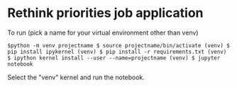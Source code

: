 # Rethink priorities job application

To run (pick a name for your virtual environment other than venv)

`$python -m venv projectname
$ source projectname/bin/activate
(venv) $ pip install ipykernel
(venv) $ pip install -r requirements.txt
(venv) $ ipython kernel install --user --name=projectname
(venv) $ jupyter notebook`

Select the "venv" kernel and run the notebook.